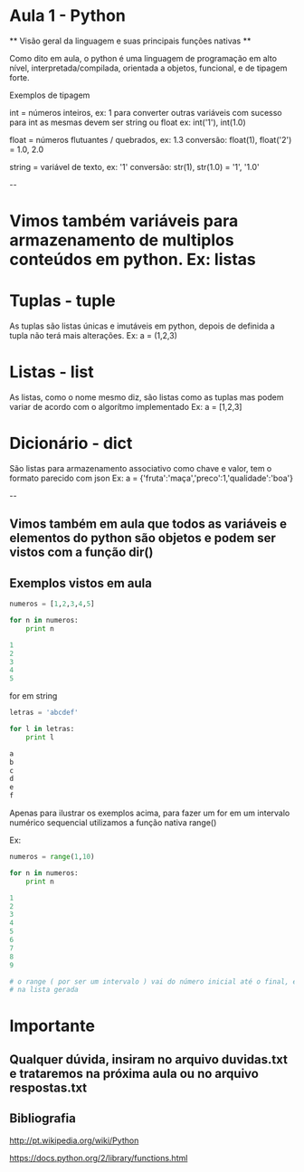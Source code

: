 Aula 1 - Python
===============

** Visão geral da linguagem e suas principais funções nativas **

Como dito em aula, o python é uma linguagem de programação em alto nível, interpretada/compilada, orientada a objetos,
funcional, e de tipagem forte.

Exemplos de tipagem

int = números inteiros, ex: 1
para converter outras variáveis com sucesso para int as mesmas devem ser string ou float
ex: int('1'), int(1.0)

float = números flutuantes / quebrados, ex: 1.3
conversão: float(1), float('2') = 1.0, 2.0

string = variável de texto, ex: '1'
conversão: str(1), str(1.0) = '1', '1.0'

--

# Vimos também variáveis para armazenamento de multiplos conteúdos em python. Ex: listas

# Tuplas - tuple

As tuplas são listas únicas e imutáveis em python, depois de definida a tupla não terá mais alterações.
Ex: a = (1,2,3)

# Listas - list

As listas, como o nome mesmo diz, são listas como as tuplas mas podem variar de acordo com o algorítmo implementado
Ex: a = [1,2,3]

# Dicionário - dict

São listas para armazenamento associativo como chave e valor, tem o formato parecido com json
Ex: a = {'fruta':'maça','preco':1,'qualidade':'boa'}

--

Vimos também em aula que todos as variáveis e elementos do python são objetos e podem ser vistos com a função dir()
-------------------------------------------------------------------------------------------------------------------

Exemplos vistos em aula
-----------------------

```python
numeros = [1,2,3,4,5]

for n in numeros:
    print n

1
2
3
4
5
```

for em string

```python
letras = 'abcdef'

for l in letras:
    print l

a
b
c
d
e
f
```

Apenas para ilustrar os exemplos acima, para fazer um for em um intervalo numérico sequencial
utilizamos a função nativa range()

Ex:

```python
numeros = range(1,10)

for n in numeros:
    print n

1
2
3
4
5
6
7
8
9

# o range ( por ser um intervalo ) vai do número inicial até o final, entretando o número final não entra
# na lista gerada
```

Importante
==========

Qualquer dúvida, insiram no arquivo duvidas.txt e trataremos na próxima aula ou no arquivo respostas.txt
--------------------------------------------------------------------------------------------------------


Bibliografia
------------

http://pt.wikipedia.org/wiki/Python

https://docs.python.org/2/library/functions.html